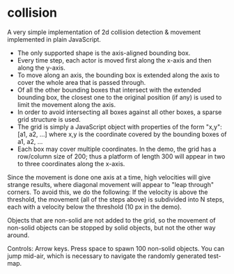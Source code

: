 collision
=========

A very simple implementation of 2d collision detection &amp; movement implemented in plain JavaScript.

* The only supported shape is the axis-aligned bounding box.
* Every time step, each actor is moved first along the x-axis and then along the y-axis.
* To move along an axis, the bounding box is extended along the axis to cover the whole area that is passed through.
* Of all the other bounding boxes that intersect with the extended bounding box, the closest one to the original position (if any) is used to limit the movement along the axis.
* In order to avoid intersecting all boxes against all other boxes, a sparse grid structure is used.
* The grid is simply a JavaScript object with properties of the form "x,y": [a1, a2, ...] where x,y is the coordinate covered by the bounding boxes of a1, a2, ...
* Each box may cover multiple coordinates. In the demo, the grid has a row/column size of 200; thus a platform of length 300 will appear in two to three coordinates along the x-axis.

Since the movement is done one axis at a time, high velocities will give strange results, where diagonal movement will appear to "leap through" corners. To avoid this, we do the following: If the velocity is above the threshold, the movement (all of the steps above) is subdivided into N steps, each with a velocity below the threshold (10 px in the demo).

Objects that are non-solid are not added to the grid, so the movement of non-solid objects can be stopped by solid objects, but not the other way around.

Controls: Arrow keys. Press space to spawn 100 non-solid objects. You can jump mid-air, which is necessary to navigate the randomly generated test-map.
